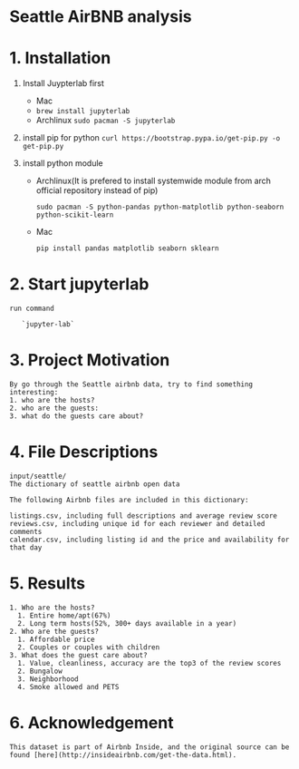 # Seattle AirBNB analysis

# 1. Installation

1. Install Juypterlab first
      -  Mac
      -  
        `brew install jupyterlab`
      - Archlinux
        `sudo pacman -S jupyterlab`
2. install pip for python
        `curl https://bootstrap.pypa.io/get-pip.py -o get-pip.py`
        
3. install python module
      
      - Archlinux(It is prefered to install systemwide module from arch official repository instead of pip)
      
        `sudo pacman -S python-pandas python-matplotlib python-seaborn python-scikit-learn`
        
      - Mac
     
        `pip install pandas matplotlib seaborn sklearn`

# 2. Start jupyterlab
    run command

       `jupyter-lab`

# 3. Project Motivation
    By go through the Seattle airbnb data, try to find something interesting:
    1. who are the hosts?
    2. who are the guests:
    3. what do the guests care about?
# 4. File Descriptions
    input/seattle/
    The dictionary of seattle airbnb open data

    The following Airbnb files are included in this dictionary:

    listings.csv, including full descriptions and average review score
    reviews.csv, including unique id for each reviewer and detailed comments
    calendar.csv, including listing id and the price and availability for that day
# 5. Results
    1. Who are the hosts?
      1. Entire home/apt(67%)
      2. Long term hosts(52%, 300+ days available in a year)
    2. Who are the guests?
      1. Affordable price
      2. Couples or couples with children
    3. What does the guest care about?
      1. Value, cleanliness, accuracy are the top3 of the review scores
      2. Bungalow
      3. Neighborhood
      4. Smoke allowed and PETS 
    
# 6. Acknowledgement
    This dataset is part of Airbnb Inside, and the original source can be found [here](http://insideairbnb.com/get-the-data.html).  


    
